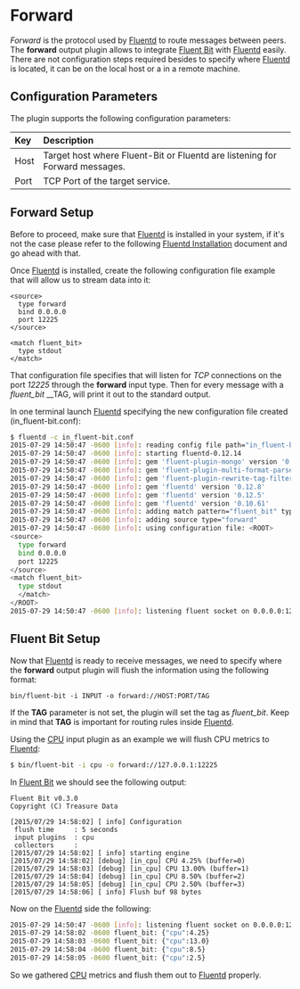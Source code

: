 # Forward

_Forward_ is the protocol used by [Fluentd](http://www.fluentd.org) to route messages between peers. The **forward** output plugin allows to integrate [Fluent Bit](http://fluentbit.io) with [Fluentd](http://fluentd.org) easily. There are not configuration steps required besides to specify where [Fluentd](http://fluentd.org) is located, it can be on the local host or a in a remote machine.

## Configuration Parameters

The plugin supports the following configuration parameters:

| Key | Description |
| :--- | :--- |
| Host | Target host where Fluent-Bit or Fluentd are listening for Forward messages. |
| Port | TCP Port of the target service. |

## Forward Setup

Before to proceed, make sure that [Fluentd](http://fluentd.org) is installed in your system, if it's not the case please refer to the following [Fluentd Installation](http://docs.fluentd.org/v0.12/categories/installation) document and go ahead with that.

Once [Fluentd](http://fluentd.org) is installed, create the following configuration file example that will allow us to stream data into it:

```text
<source>
  type forward
  bind 0.0.0.0
  port 12225
</source>

<match fluent_bit>
  type stdout
</match>
```

That configuration file specifies that will listen for _TCP_ connections on the port _12225_ through the **forward** input type. Then for every message with a _fluent\_bit_ \_\_TAG, will print it out to the standard output.

In one terminal launch [Fluentd](http://fluentd.org) specifying the new configuration file created \(in\_fluent-bit.conf\):

```bash
$ fluentd -c in_fluent-bit.conf
2015-07-29 14:50:47 -0600 [info]: reading config file path="in_fluent-bit.conf"
2015-07-29 14:50:47 -0600 [info]: starting fluentd-0.12.14
2015-07-29 14:50:47 -0600 [info]: gem 'fluent-plugin-mongo' version '0.7.9'
2015-07-29 14:50:47 -0600 [info]: gem 'fluent-plugin-multi-format-parser' version '0.0.2'
2015-07-29 14:50:47 -0600 [info]: gem 'fluent-plugin-rewrite-tag-filter' version '1.5.1'
2015-07-29 14:50:47 -0600 [info]: gem 'fluentd' version '0.12.8'
2015-07-29 14:50:47 -0600 [info]: gem 'fluentd' version '0.12.5'
2015-07-29 14:50:47 -0600 [info]: gem 'fluentd' version '0.10.61'
2015-07-29 14:50:47 -0600 [info]: adding match pattern="fluent_bit" type="stdout"
2015-07-29 14:50:47 -0600 [info]: adding source type="forward"
2015-07-29 14:50:47 -0600 [info]: using configuration file: <ROOT>
<source>
  type forward
  bind 0.0.0.0
  port 12225
</source>
<match fluent_bit>
  type stdout
  </match>
</ROOT>
2015-07-29 14:50:47 -0600 [info]: listening fluent socket on 0.0.0.0:12225
```

## Fluent Bit Setup

Now that [Fluentd](http://fluentd.org) is ready to receive messages, we need to specify where the **forward** output plugin will flush the information using the following format:

```text
bin/fluent-bit -i INPUT -o forward://HOST:PORT/TAG
```

If the **TAG** parameter is not set, the plugin will set the tag as _fluent\_bit_. Keep in mind that **TAG** is important for routing rules inside [Fluentd](http://fluentd.org).

Using the [CPU](../input/cpu.md) input plugin as an example we will flush CPU metrics to [Fluentd](http://fluentd.org):

```bash
$ bin/fluent-bit -i cpu -o forward://127.0.0.1:12225
```

In [Fluent Bit](http://fluentbit.io) we should see the following output:

```text
Fluent Bit v0.3.0
Copyright (C) Treasure Data

[2015/07/29 14:58:02] [ info] Configuration
 flush time     : 5 seconds
 input plugins  : cpu
 collectors     :
[2015/07/29 14:58:02] [ info] starting engine
[2015/07/29 14:58:02] [debug] [in_cpu] CPU 4.25% (buffer=0)
[2015/07/29 14:58:03] [debug] [in_cpu] CPU 13.00% (buffer=1)
[2015/07/29 14:58:04] [debug] [in_cpu] CPU 8.50% (buffer=2)
[2015/07/29 14:58:05] [debug] [in_cpu] CPU 2.50% (buffer=3)
[2015/07/29 14:58:06] [ info] Flush buf 98 bytes
```

Now on the [Fluentd](http://fluentd.org) side the following:

```bash
2015-07-29 14:50:47 -0600 [info]: listening fluent socket on 0.0.0.0:12225
2015-07-29 14:58:02 -0600 fluent_bit: {"cpu":4.25}
2015-07-29 14:58:03 -0600 fluent_bit: {"cpu":13.0}
2015-07-29 14:58:04 -0600 fluent_bit: {"cpu":8.5}
2015-07-29 14:58:05 -0600 fluent_bit: {"cpu":2.5}
```

So we gathered [CPU](../input/cpu.md) metrics and flush them out to [Fluentd](http://fluentd.org) properly.


